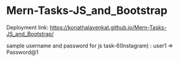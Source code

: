 # Mern-Tasks-JS_and_Bootstrap

Deployment link: https://konathalavenkat.github.io/Mern-Tasks-JS_and_Bootstrap/

sample username and password for js task-6(Instagram) : user1 => Password@1
